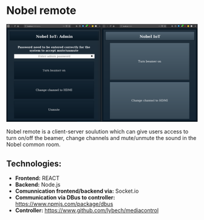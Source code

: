 # Nobel remote
![alt text](https://raw.githubusercontent.com/Gamped/Nobel_IoT/master/Documentation/NobelIOT.png)

Nobel remote is a client-server soulution which can give users access to turn on/off the beamer, change channels and mute/unmute the sound in the Nobel common room. 

## Technologies: 
- **Frontend:** REACT
- **Backend:** Node.js
- **Comunnication frontend/backend via:** Socket.io
- **Communication via DBus to controller:** https://www.npmjs.com/package/dbus
- **Controller:** https://www.github.com/lybech/mediacontrol
